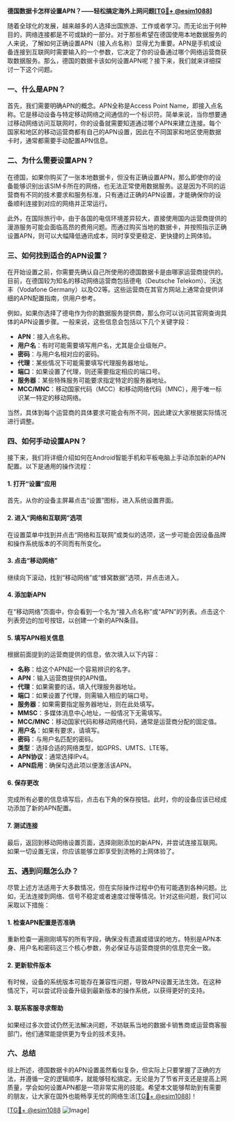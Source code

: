 **德国数据卡怎样设置APN？——轻松搞定海外上网问题[[TG💪+ @esim1088](https://t.me/s/esim1088)]**

随着全球化的发展，越来越多的人选择出国旅游、工作或者学习。而无论出于何种目的，网络连接都是不可或缺的一部分。对于那些希望在德国使用本地数据服务的人来说，了解如何正确设置APN（接入点名称）显得尤为重要。APN是手机或设备连接到互联网时需要输入的一个参数，它决定了你的设备通过哪个网络运营商获取数据服务。那么，德国的数据卡该如何设置APN呢？接下来，我们就来详细探讨一下这个问题。

### 一、什么是APN？

首先，我们需要明确APN的概念。APN全称是Access Point Name，即接入点名称。它是移动设备与特定移动网络之间通信的一个标识符。简单来说，当你想要通过移动网络访问互联网时，你的设备就需要知道通过哪个APN来建立连接。每个国家和地区的移动运营商都有自己的APN设置，因此在不同国家和地区使用数据卡时，通常都需要手动配置APN信息。

### 二、为什么需要设置APN？

在德国，如果你购买了一张本地数据卡，但没有正确设置APN，那么即使你的设备能够识别出该SIM卡所在的网络，也无法正常使用数据服务。这是因为不同的运营商有不同的技术要求和服务标准，只有通过正确的APN设置，才能确保你的设备顺利连接到对应的网络并正常运行。

此外，在国际旅行中，由于各国的电信环境差异较大，直接使用国内运营商提供的漫游服务可能会面临高昂的费用问题。而通过购买当地的数据卡，并按照指示正确设置APN，则可以大幅降低通讯成本，同时享受更稳定、更快捷的上网体验。

### 三、如何找到适合的APN设置？

在开始设置之前，你需要先确认自己所使用的德国数据卡是由哪家运营商提供的。目前，在德国较为知名的移动网络运营商包括德电（Deutsche Telekom）、沃达丰（Vodafone Germany）以及O2等。这些运营商在其官方网站上通常会提供详细的APN配置指南，供用户参考。

例如，如果你选择了德电作为你的数据服务提供商，那么你可以访问其官网查询具体的APN设置步骤。一般来说，这些信息会包括以下几个关键字段：
- **APN**：接入点名称。
- **用户名**：有时可能需要填写用户名，尤其是企业级账户。
- **密码**：与用户名相对应的密码。
- **代理**：某些情况下可能需要填写代理服务器地址。
- **端口**：如果设置了代理，则还需要指定相应的端口号。
- **服务器**：某些特殊服务可能要求指定特定的服务器地址。
- **MCC/MNC**：移动国家代码（MCC）和移动网络代码（MNC），用于唯一标识某一特定的移动网络。

当然，具体到每个运营商的具体要求可能会有所不同，因此建议大家根据实际情况进行调整。

### 四、如何手动设置APN？

接下来，我们将详细介绍如何在Android智能手机和平板电脑上手动添加新的APN配置。以下是通用的操作流程：

#### 1. 打开“设置”应用
首先，从你的设备主屏幕点击“设置”图标，进入系统设置界面。

#### 2. 进入“网络和互联网”选项
在设置菜单中找到并点击“网络和互联网”或类似的选项，这一步可能会因设备品牌和操作系统版本的不同而有所变化。

#### 3. 点击“移动网络”
继续向下滚动，找到“移动网络”或“蜂窝数据”选项，并点击进入。

#### 4. 添加新APN
在“移动网络”页面中，你会看到一个名为“接入点名称”或“APN”的列表。点击这个列表旁边的加号按钮，以创建一个新的APN条目。

#### 5. 填写APN相关信息
根据前面提到的运营商提供的信息，依次填入以下内容：
- **名称**：给这个APN起一个容易辨识的名字。
- **APN**：输入运营商提供的APN值。
- **代理**：如果需要的话，填入代理服务器地址。
- **端口**：如果设置了代理，则需输入相应的端口号。
- **服务器**：如果需要指定服务器地址，则在此处填写。
- **MMSC**：多媒体消息中心地址，一般情况下无需填写。
- **MCC/MNC**：移动国家代码和移动网络代码，通常是运营商分配的固定值。
- **用户名**：如果有要求，请填写。
- **密码**：与用户名匹配的密码。
- **类型**：选择合适的网络类型，如GPRS、UMTS、LTE等。
- **APN协议**：通常选择IPv4。
- **APN启用**：确保勾选此项以便激活该APN。

#### 6. 保存更改
完成所有必要的信息填写后，点击右下角的保存按钮。此时，你的设备应该已经成功添加了新的APN配置。

#### 7. 测试连接
最后，返回到移动网络设置页面，选择刚刚添加的新APN，并尝试连接互联网。如果一切设置无误，你应该能够立即享受到流畅的上网体验了。

### 五、遇到问题怎么办？

尽管上述方法适用于大多数情况，但在实际操作过程中仍有可能遇到各种问题。比如，无法连接到网络、信号不稳定或者速度过慢等情况。针对这些问题，我们可以采取以下措施：

#### 1. 检查APN配置是否准确
重新检查一遍刚刚填写的所有字段，确保没有遗漏或错误的地方。特别是APN本身、用户名和密码这三个核心参数，务必保证与运营商提供的信息完全一致。

#### 2. 更新软件版本
有时候，设备的系统版本可能存在兼容性问题，导致APN设置无法生效。在这种情况下，可以尝试将设备升级到最新版本的操作系统，以获得更好的支持。

#### 3. 联系客服寻求帮助
如果经过多次尝试仍然无法解决问题，不妨联系当地的数据卡销售商或运营商客服部门，他们通常能提供更为专业的技术支持。

### 六、总结

综上所述，德国数据卡的APN设置虽然看似复杂，但实际上只要掌握了正确的方法，并遵循一定的逻辑顺序，就能够轻松搞定。无论是为了节省开支还是提高上网质量，学会如何设置APN都是一项非常实用的技能。希望本文能够帮助到有需要的朋友，让大家在国外也能畅享无忧的网络生活[[TG💪+ @esim1088](https://t.me/s/esim1088)]！

[[TG💪+ @esim1088](https://t.me/s/esim1088) ![Image](https://i.postimg.cc/4NQfJmqS/Snipaste-2025-05-13-00-14-12.png)]